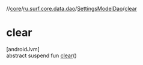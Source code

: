 //[core](../../../index.md)/[ru.surf.core.data.dao](../index.md)/[SettingsModelDao](index.md)/[clear](clear.md)

# clear

[androidJvm]\
abstract suspend fun [clear](clear.md)()
